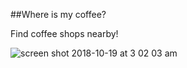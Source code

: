
##Where is my coffee?

Find coffee shops nearby!

![screen shot 2018-10-19 at 3 02 03 am](https://user-images.githubusercontent.com/34279582/47205612-0b93a200-d34c-11e8-951d-937a2de5c6e0.png)

